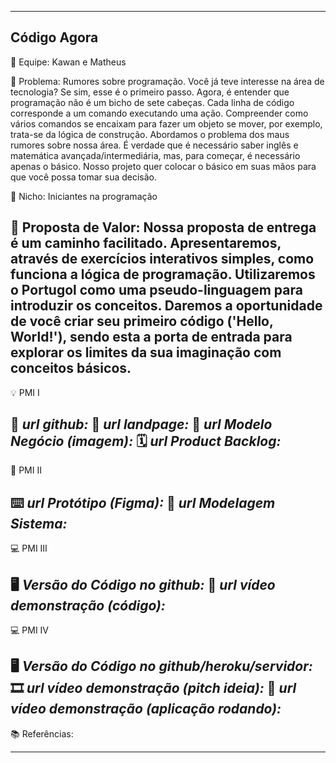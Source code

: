 --------------------
Código Agora  
--------------------
🤝 Equipe: Kawan e Matheus

🙁 Problema: Rumores sobre programação. Você já teve interesse na área de tecnologia? Se sim, esse é o primeiro passo. Agora, é entender que programação não é um bicho de sete cabeças. Cada linha de código corresponde a um comando executando uma ação. Compreender como vários comandos se encaixam para fazer um objeto se mover, por exemplo, trata-se da lógica de construção. Abordamos o problema dos maus rumores sobre nossa área. É verdade que é necessário saber inglês e matemática avançada/intermediária, mas, para começar, é necessário apenas o básico. Nosso projeto quer colocar o básico em suas mãos para que você possa tomar sua decisão.

🙂 Nicho: Iniciantes na programação

🎁 Proposta de Valor: Nossa proposta de entrega é um caminho facilitado. Apresentaremos, através de exercícios interativos simples, como funciona a lógica de programação. Utilizaremos o Portugol como uma pseudo-linguagem para introduzir os conceitos. Daremos a oportunidade de você criar seu primeiro código ('Hello, World!'), sendo esta a porta de entrada para explorar os limites da sua imaginação com conceitos básicos.
-------------------
💡 PMI I

🔗 _url github:_
🛬 _url landpage:_
🤝 _url Modelo Negócio (imagem):_
🗓️ _url Product Backlog:_
-------------------
📲 PMI II

⌨️ _url Protótipo (Figma):_
📝 _url Modelagem Sistema:_
-------------------
💻 PMI III

🖥️ _Versão do Código no github:_
🎥 _url vídeo demonstração (código):_
-------------------
💻 PMI IV

🖥️ _Versão do Código no github/heroku/servidor:_
🎞️ _url vídeo demonstração (pitch ideia):_
🎥 _url vídeo demonstração (aplicação rodando):_
-------------------
📚 Referências:

-------------------


